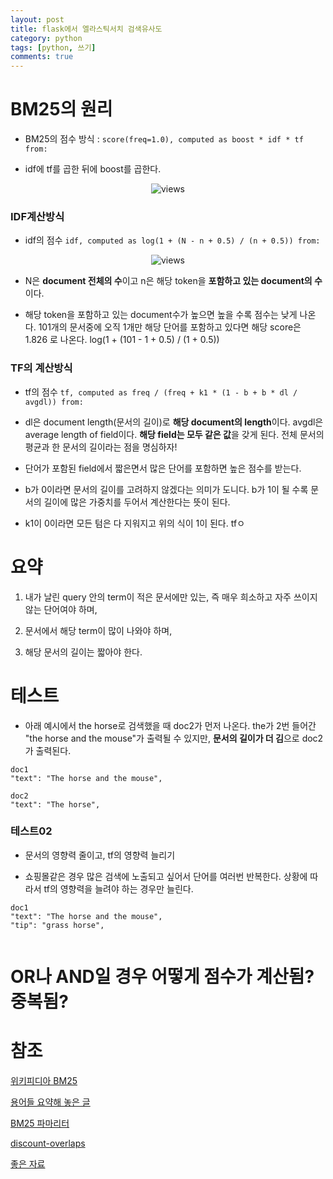 ```yaml
---
layout: post
title: flask에서 엘라스틱서치 검색유사도
category: python
tags: [python, 쓰기]
comments: true
---
```


# BM25의 원리

- BM25의 점수 방식 : `score(freq=1.0), computed as boost * idf * tf from:`

- idf에 tf를 곱한 뒤에 boost를 곱한다.

<center>
<figure>
<img src="https://imgur.com/4CqjBHk.png" alt="views">
<figcaption></figcaption>
</figure>
</center>

### IDF계산방식

- idf의 점수 `idf, computed as log(1 + (N - n + 0.5) / (n + 0.5)) from:`

<center>
<figure>
<img src="https://imgur.com/AJXr6GY.png" alt="views">
<figcaption></figcaption>
</figure>
</center>

  - N은 **document 전체의 수**이고 n은 해당 token을 **포함하고 있는 document의 수**이다.
  
  - 해당 token을 포함하고 있는 document수가 높으면 높을 수록 점수는 낮게 나온다. 101개의 문서중에 오직 1개만 해당 단어를 포함하고 있다면 해당 score은 1.826 로 나온다. log(1 + (101 - 1 + 0.5) / (1 + 0.5))

### TF의 계산방식

  - tf의 점수 `tf, computed as freq / (freq + k1 * (1 - b + b * dl / avgdl)) from:` 
  
  - dl은 document length(문서의 길이)로 **해당 document의 length**이다. avgdl은 average length of field이다. **해당 field는 모두 같은 값**을 갖게 된다. 전체 문서의 평균과 한 문서의 길이라는 점을 명심하자!
  
  - 단어가 포함된 field에서 짧은면서 많은 단어를 포함하면 높은 점수를 받는다.

  - b가 0이라면 문서의 길이를 고려하지 않겠다는 의미가 도니다. b가 1이 될 수록 문서의 길이에 많은 가중치를 두어서 계산한다는 뜻이 된다.

  - k1이 0이라면 모든 텀은 다 지워지고 위의 식이 1이 된다. tfㅇ

# 요약

1. 내가 날린 query 안의 term이 적은 문서에만 있는, 즉 매우 희소하고 자주 쓰이지 않는 단어여야 하며,

2. 문서에서 해당 term이 많이 나와야 하며,

3. 해당 문서의 길이는 짧아야 한다.



# 테스트

- 아래 예시에서 the horse로 검색했을 때 doc2가 먼저 나온다. the가 2번 들어간 "the horse and the mouse"가 출력될 수 있지만, **문서의 길이가 더 김**으로 doc2가 출력된다.

```
doc1
"text": "The horse and the mouse",

doc2
"text": "The horse",
```

### 테스트02

- 문서의 영향력 줄이고, tf의 영향력 늘리기

- 쇼핑몰같은 경우 많은 검색에 노출되고 싶어서 단어를 여러번 반복한다. 상황에 따라서 tf의 영향력을 늘려야 하는 경우만 늘린다.

```
doc1
"text": "The horse and the mouse",
"tip": "grass horse",


```

# OR나 AND일 경우 어떻게 점수가 계산됨? 중복됨?

# 참조

[위키피디아 BM25](https://en.wikipedia.org/wiki/Okapi_BM25)

[용어들 요약해 놓은 글](https://jitwo.tistory.com/8)

[BM25 파마리터](https://www.elastic.co/guide/en/elasticsearch/reference/current/index-modules-similarity.html)

[discount-overlaps](https://stackoverflow.com/questions/44115497/elasticsearch-similarity-discount-overlaps)

[좋은 자료](https://littlefoxdiary.tistory.com/12)